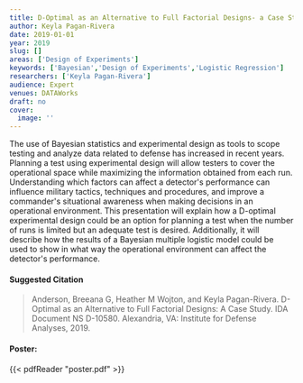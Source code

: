 ```yaml
---
title: D-Optimal as an Alternative to Full Factorial Designs- a Case Study
author: Keyla Pagan-Rivera
date: 2019-01-01
year: 2019
slug: []
areas: ['Design of Experiments']
keywords: ['Bayesian','Design of Experiments','Logistic Regression']
researchers: ['Keyla Pagan-Rivera']
audience: Expert
venues: DATAWorks
draft: no
cover:
  image: ''
---
```




The use of Bayesian statistics and experimental design as tools to scope testing and analyze data related to defense has increased in recent years. Planning a test using experimental design will allow testers to cover the operational space while maximizing the information obtained from each run. Understanding which factors can affect a detector's performance can influence military tactics, techniques and procedures, and improve a commander's situational awareness when making decisions in an operational environment. This presentation will explain how a D-optimal experimental design could be an option for planning a test when the number of runs is limited but an adequate test is desired. Additionally, it will describe how the results of a Bayesian multiple logistic model could be used to show in what way the operational environment can affect the detector's performance.

#### Suggested Citation
> Anderson, Breeana G, Heather M Wojton, and Keyla Pagan-Rivera. D-Optimal as an Alternative to Full Factorial Designs: A Case Study. IDA Document NS D-10580. Alexandria, VA: Institute for Defense Analyses, 2019.





#### Poster: 
{{< pdfReader "poster.pdf" >}}
